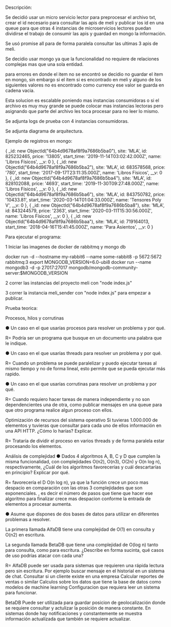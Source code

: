 Descripción:


Se decidió usar un micro servicio lector para preprocesar el archivo txt, crear el id necesario para consultar las apis de meli y publicar los id en una queue para que otras
4 instancias de microservicios lectores puedan dividirse el trabajo de consumir las apis y guardad en mongo la información.

Se usó promise all para de forma paralela consultar las ultimas 3 apis de meli.

Se decidio usar mongo ya que la funcionalidad no requiere de relaciones complejas mas que una sola entidad.

para errores en donde el item no se encontró se decidio no guardar el item en mongo, sin embargo si el item si es encontrado en meli y alguno de los siguientes
valores no es encontrado como currency ese valor se guarda en cadena vacia.

Esta solucion es escalable poniendo mas instancias consumidoras o si el archivo es muy muy grande se puede colocar mas instancias lectoras pero asignando que parte del archivo les toca procesar para no leer lo mismo.

Se adjunta logs de prueba con 4 instancias consumidoras.

Se adjunta diagrama de arquitectura.

Ejemplo de registros en mongo:

 {
    _id: new ObjectId("64b4d9678af8f9a7686b5ba0"),
    site: 'MLA',
    id: 825232465,
    price: '13805',
    start_time: '2019-11-14T03:02:42.000Z',
    name: 'Libros Físicos',
    __v: 0
  },
  {
    _id: new ObjectId("64b4d9678af8f9a7686b5ba2"),
    site: 'MLA',
    id: 683578568,
    price: '780',
    start_time: '2017-09-17T23:11:35.000Z',
    name: 'Libros Físicos',
    __v: 0
  },
  {
    _id: new ObjectId("64b4d9678af8f9a7686b5ba4"),
    site: 'MLA',
    id: 828102088,
    price: '4693',
    start_time: '2019-11-30T09:27:48.000Z',
    name: 'Libros Físicos',
    __v: 0
  },
  {
    _id: new ObjectId("64b4d9678af8f9a7686b5ba6"),
    site: 'MLA',
    id: 843750782,
    price: '10433.81',
    start_time: '2020-03-14T01:04:33.000Z',
    name: 'Tensores Poly V',
    __v: 0
  },
  {
    _id: new ObjectId("64b4d9678af8f9a7686b5ba8"),
    site: 'MLA',
    id: 843244579,
    price: '2363',
    start_time: '2020-03-11T15:30:56.000Z',
    name: 'Libros Físicos',
    __v: 0
  },
  {
    _id: new ObjectId("64b4d9678af8f9a7686b5baa"),
    site: 'MLA',
    id: 719164013,
    start_time: '2018-04-16T15:41:45.000Z',
    name: 'Para Asientos',
    __v: 0
  }




Para ejecutar el programa:


1 Iniciar las imagenes de docker de rabbitmq y mongo db

docker run -d --hostname my-rabbit6 --name some-rabbit8 -p 5672:5672 rabbitmq:3
export MONGODB_VERSION=6.0-ubi8
docker run --name mongodb3 -d -p 27017:27017 mongodb/mongodb-community-server:$MONGODB_VERSION


2 correr las instancias del proyecto meli con "node index.js"


3 correr la instancia meli_sender con "node index.js" para empezar a publicar.



Prueba teorica:


Procesos, hilos y corrutinas

● Un caso en el que usarías procesos para resolver un problema y por qué.

R= Podría ser un programa que busque en un documento una palabra que le indique.

● Un caso en el que usarías threads para resolver un problema y por qué.

R= Cuando un problema se puede paralelizar y puedo ejecutar tareas al mismo tiempo y no de forma lineal, esto permite que se pueda ejecutar más rapido.

● Un caso en el que usarías corrutinas para resolver un problema y por qué.

R= Cuando requiero hacer tareas de manera independiente y no son dependencientes una de otra, como publicar mensajes en una queue para que otro programa realice algun proceso con ellos.



Optimización de recursos del sistema operativo
Si tuvieras 1.000.000 de elementos y tuvieras que consultar para cada uno de
ellos información en una API HTTP. ¿Cómo lo harías? Explicar.

R= Trataría de dividir el proceso en varios threads y de forma paralela estar procesando los elementos.




Análisis de complejidad
● Dados 4 algoritmos A, B, C y D que cumplen la misma funcionalidad, con
complejidades O(n2), O(n3), O(2n) y O(n log n), respectivamente, ¿Cuál de los
algoritmos favorecerías y cuál descartarías en principio? Explicar por qué.

R= favorecería el D O(n log n), ya que la función crece un poco mas despacio en comparación con las otras 3 complejidades que son exponenciales.
, es decir el número de pasos que tiene que hacer ese algoritmo para finalizar crece mas despacion conforme la entrada de elementos a procesar aumenta.


● Asume que dispones de dos bases de datos para utilizar en diferentes
problemas a resolver. 

La primera llamada AlfaDB tiene una complejidad de O(1)
en consulta y O(n2) en escritura.


La segunda llamada BetaDB que tiene una
complejidad de O(log n) tanto para consulta, como para escritura. ¿Describe en
forma sucinta, qué casos de uso podrías atacar con cada una?


R= AlfaDB puede ser usada para sistemas que requieren una rápida lectura pero sin escritura.
Por ejemplo buscar mensaje en el historial en un sistema de chat.
Consultar si un cliente existe en una empresa
Calcular reportes de ventas o similar
Calculos sobre los datos que tiene la base de datos como modelos de machine learning
Configuracion que requiera leer un sistema para funcionar.

BetaDB
Puede ser utilizada para guardar posicion de geolocalización donde se requiere consultar y actulizar la posición de manera constante.
En sistemas donde hay notificaciones y constantemente se muestra información actualizada que también se requiere actualizar.
